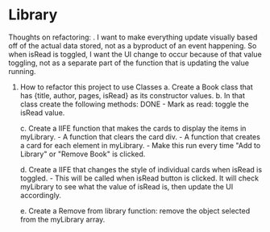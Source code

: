 # Library
Thoughts on refactoring: 
    . I want to make everything update visually based off of the actual data stored, not as a byproduct of an event happening. So when isRead is toggled, I want the UI change to occur because of that value toggling, not as a separate part of the function that is updating the value running. 


1. How to refactor this project to use Classes 
    a. Create a Book class that has {title, author, pages, isRead} as its constructor values. 
    b. In that class create the following methods: 
        DONE - Mark as read: toggle the isRead value. 

    c. Create a IIFE function that makes the cards to display the items in myLibrary. 
        - A function that clears the card div. 
        - A function that creates a card for each element in myLibrary. 
        - Make this run every time "Add to Library" or "Remove Book" is clicked.

    d. Create a IIFE that changes the style of individual cards when isRead is toggled. 
        - This will be called when isRead button is clicked. It will check myLibrary to see what the value of isRead is, then update the UI accordingly. 

    e. Create a Remove from library function: remove the object selected from the myLibrary array. 
